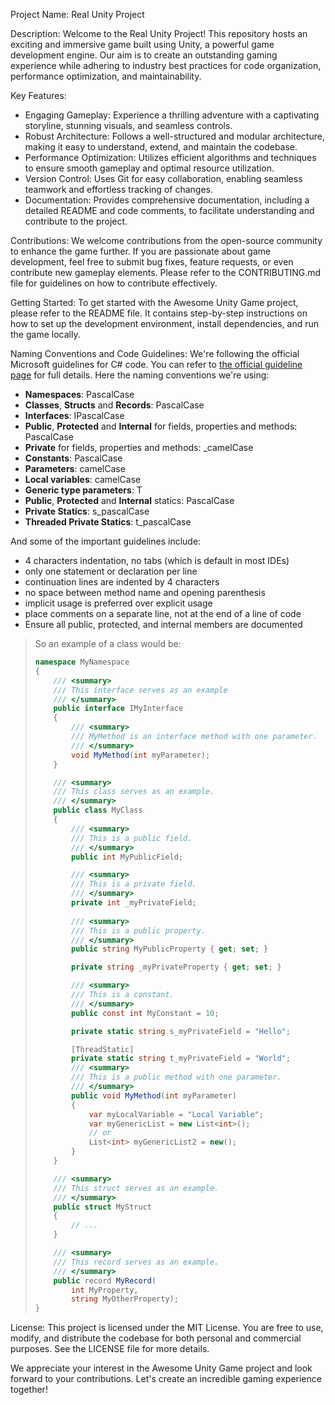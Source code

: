 Project Name: Real Unity Project

Description:
Welcome to the Real Unity Project! This repository hosts an exciting and immersive game built using Unity, a powerful game development engine. Our aim is to create an outstanding gaming experience while adhering to industry best practices for code organization, performance optimization, and maintainability.

Key Features:
- Engaging Gameplay: Experience a thrilling adventure with a captivating storyline, stunning visuals, and seamless controls.
- Robust Architecture: Follows a well-structured and modular architecture, making it easy to understand, extend, and maintain the codebase.
- Performance Optimization: Utilizes efficient algorithms and techniques to ensure smooth gameplay and optimal resource utilization.
- Version Control: Uses Git for easy collaboration, enabling seamless teamwork and effortless tracking of changes.
- Documentation: Provides comprehensive documentation, including a detailed README and code comments, to facilitate understanding and contribute to the project.

Contributions:
We welcome contributions from the open-source community to enhance the game further. If you are passionate about game development, feel free to submit bug fixes, feature requests, or even contribute new gameplay elements. Please refer to the CONTRIBUTING.md file for guidelines on how to contribute effectively.

Getting Started:
To get started with the Awesome Unity Game project, please refer to the README file. It contains step-by-step instructions on how to set up the development environment, install dependencies, and run the game locally.

Naming Conventions and Code Guidelines:
We're following the official Microsoft guidelines for C# code. You can refer to [the official guideline page](https://learn.microsoft.com/en-us/dotnet/csharp/fundamentals/coding-style/coding-conventions) for full details.
Here the naming conventions we're using:
* **Namespaces**: PascalCase
* **Classes**, **Structs** and **Records**: PascalCase
* **Interfaces**: IPascalCase
* **Public**, **Protected** and **Internal** for fields, properties and methods: PascalCase
* **Private** for fields, properties and methods: _camelCase
* **Constants**: PascalCase
* **Parameters**: camelCase
* **Local variables**: camelCase
* **Generic type parameters**: T
* **Public**, **Protected** and **Internal** statics: PascalCase
* **Private Statics**: s_pascalCase 
* **Threaded Private Statics**: t_pascalCase

And some of the important guidelines include:
* 4 characters indentation, no tabs (which is default in most IDEs)
* only one statement or declaration per line
* continuation lines are indented by 4 characters
* no space between method name and opening parenthesis
* implicit usage is preferred over explicit usage
* place comments on a separate line, not at the end of a line of code
* Ensure all public, protected, and internal members are documented

> So an example of a class would be:
> ```csharp
> namespace MyNamespace
> {
>     /// <summary>
>     /// This interface serves as an example
>     /// </summary>
>     public interface IMyInterface
>     {
>         /// <summary>
>         /// MyMethod is an interface method with one parameter. 
>         /// </summary>
>         void MyMethod(int myParameter);
>     }
> 
>     /// <summary>
>     /// This class serves as an example.
>     /// </summary>
>     public class MyClass
>     {
>         /// <summary>
>         /// This is a public field.
>         /// </summary>
>         public int MyPublicField;
> 
>         /// <summary>
>         /// This is a private field.
>         /// </summary>
>         private int _myPrivateField;
>         
>         /// <summary>
>         /// This is a public property.
>         /// </summary>
>         public string MyPublicProperty { get; set; }
> 
>         private string _myPrivateProperty { get; set; }
> 
>         /// <summary>
>         /// This is a constant.
>         /// </summary>
>         public const int MyConstant = 10;
> 
>         private static string s_myPrivateField = "Hello";
> 
>         [ThreadStatic]
>         private static string t_myPrivateField = "World";
>         /// <summary>
>         /// This is a public method with one parameter.
>         /// </summary>
>         public void MyMethod(int myParameter)
>         {
>             var myLocalVariable = "Local Variable";
>             var myGenericList = new List<int>();
>             // or
>             List<int> myGenericList2 = new();
>         }
>     }
> 
>     /// <summary>
>     /// This struct serves as an example.
>     /// </summary>
>     public struct MyStruct
>     {
>         // ...
>     }
> 
>     /// <summary>
>     /// This record serves as an example.
>     /// </summary>
>     public record MyRecord(
>         int MyProperty,
>         string MyOtherProperty); 
> } 
> ```

License:
This project is licensed under the MIT License. You are free to use, modify, and distribute the codebase for both personal and commercial purposes. See the LICENSE file for more details.

We appreciate your interest in the Awesome Unity Game project and look forward to your contributions. Let's create an incredible gaming experience together!
